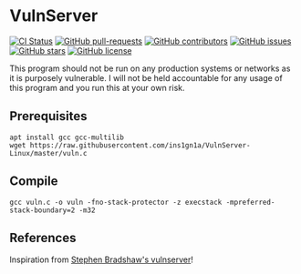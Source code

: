 # VulnServer
[![CI Status](https://github.com/ins1gn1a/VulnServer-Linux/workflows/build/badge.svg)](https://github.com/ins1gn1a/VulnServer-Linux/actions) 
[![GitHub pull-requests](https://img.shields.io/github/issues-pr/ins1gn1a/VulnServer-Linux.svg)](https://GitHub.com/ins1gn1a/VulnServer-Linux/pulls/)
[![GitHub contributors](https://img.shields.io/github/contributors/ins1gn1a/VulnServer-Linux.svg)](https://GitHub.com/ins1gn1a/VulnServer-Linux/graphs/contributors/)
[![GitHub issues](https://img.shields.io/github/issues/ins1gn1a/vulnserver-linux)](https://github.com/ins1gn1a/vulnserver-linux/issues)
[![GitHub stars](https://img.shields.io/github/stars/ins1gn1a/vulnserver-linux)](https://github.com/ins1gn1a/vulnserver-linux/stargazers)
[![GitHub license](https://img.shields.io/github/license/ins1gn1a/vulnserver-linux)](https://github.com/ins1gn1a/VulnServer-Linux/blob/master/LICENSE)

This program should not be run on any production systems or networks as it is purposely vulnerable. I will not be held accountable for any usage of this program and you run this at your own risk.

## Prerequisites
```
apt install gcc gcc-multilib
wget https://raw.githubusercontent.com/ins1gn1a/VulnServer-Linux/master/vuln.c
```

## Compile
```
gcc vuln.c -o vuln -fno-stack-protector -z execstack -mpreferred-stack-boundary=2 -m32
```

## References
Inspiration from [Stephen Bradshaw's vulnserver](https://github.com/stephenbradshaw/vulnserver/)!

